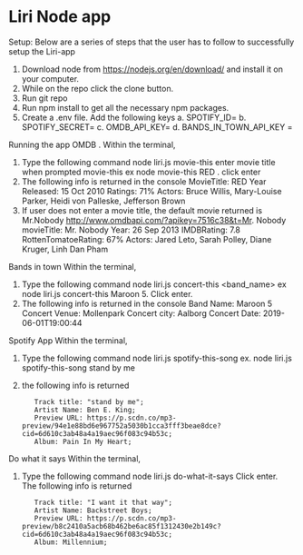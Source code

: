 # Liri Node app

Setup:
Below are a series of steps that the user has to follow to successfully setup the Liri-app
1. Download node from https://nodejs.org/en/download/ and install it on your computer.
2. While on the repo click the clone button.
3. Run git repo <repo-name>
4. Run npm install to get all the necessary npm packages.
5. Create a .env file. Add the following keys
   a. SPOTIFY_ID=<spotify id>
   b. SPOTIFY_SECRET=<spotify secret>
   c. OMDB_API_KEY= <omdb api key>
   d. BANDS_IN_TOWN_API_KEY =<band in town api key>
  
Running the app
OMDB .
Within the terminal, 
1. Type the following command  node liri.js movie-this enter movie title when prompted movie-this ex node movie-this RED . click enter
2. The following info is returned in the console
      MovieTitle: RED 
      Year Released: 15 Oct 2010
      Ratings: 71%
      Actors: Bruce Willis, Mary-Louise Parker, Heidi von Palleske, Jefferson Brown
3. If user does not enter a movie title, the default movie returned is  Mr.Nobody
  http://www.omdbapi.com/?apikey=7516c38&t=Mr. Nobody 
      movieTitle: Mr. Nobody
      Year: 26 Sep 2013
      IMDBRating: 7.8
      RottenTomatoeRating: 67%
      Actors: Jared Leto, Sarah Polley, Diane Kruger, Linh Dan Pham
      
      
      
Bands in town
Within the terminal, 
1. Type the following command  node liri.js  concert-this <band_name> ex node liri.js  concert-this Maroon 5. Click enter.
2. The following info is returned in the console
            Band Name: Maroon 5 
                Concert Venue: Mollenpark
                Concert city: Aalborg
                Concert Date: 2019-06-01T19:00:44
        
Spotify App 
Within the terminal, 
1. Type the following command  node liri.js spotify-this-song <song title> ex. node liri.js spotify-this-song stand by me
2. the following info is returned
      
          Track title: "stand by me";
          Artist Name: Ben E. King;
          Preview URL: https://p.scdn.co/mp3-preview/94e1e88bd6e967752a5030b1cca3fff3beae8dce?cid=6d610c3ab48a4a19aec96f083c94b53c;
          Album: Pain In My Heart;
  
  
Do what it says
Within the terminal, 
1. Type the following command  node liri.js do-what-it-says Click enter.
The following info is returned

          Track title: "I want it that way";
          Artist Name: Backstreet Boys;
          Preview URL: https://p.scdn.co/mp3-preview/b8c2410a5acb68b462be6ac85f1312430e2b149c?cid=6d610c3ab48a4a19aec96f083c94b53c;
          Album: Millennium;

      
